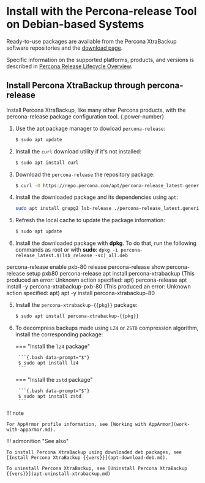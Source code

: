 # Install with the Percona-release Tool on Debian-based Systems

Ready-to-use packages are available from the Percona XtraBackup software
repositories and the [download page].

Specific information on the supported platforms, products, and versions is
described in [Percona Release Lifecycle Overview].

## Install Percona XtraBackup through percona-release

Install Percona XtraBackup, like many other Percona products, with the percona-release package configuration tool.
{.power-number}

1. Use the apt package manager to dowload `percona-release`:

    ```{.bash data-prompt="$"}
    $ sudo apt update
    ```

2. Install the `curl` download utility if it's not installed:

    ```{.bash data-prompt="$"}
    $ sudo apt install curl
    ```
  

3. Download the `percona-release` the repository package:

    ```{.bash data-prompt="$"}
    $ curl -O https://repo.percona.com/apt/percona-release_latest.generic_all.deb
    ```

    
4. Install the downloaded package and its dependencies using `apt`:

    ```{.bash data-prompt="$"}
    sudo apt install gnupg2 lsb-release ./percona-release_latest.generic_all.deb
    ```
5. Refresh the local cache to update the package information:

    ```{.bash data-prompt="$"}
    $ sudo apt update
    ```
2. Install the downloaded package with **dpkg**. To do that, run the following commands as root or with **sudo**: `dpkg -i percona-release_latest.$(lsb_release -sc)_all.deb`
   

percona-release enable pxb-80 release
percona-release show
percona-release setup pxb80
percona-release apt install percona-xtrabackup (This produced an error: Unknown action specified: apt)
percona-release apt install -y percona-xtrabackup-pxb-80 (This produced an error: Unknown action specified: apt)
apt -y install percona-xtrabackup-80

5. Install the `percona-xtrabackup-{{pkg}}` package:

    ```{.bash data-prompt="$"}
    $ sudo apt install percona-xtrabackup-{{pkg}}
    ```

6. To decompress backups made using `LZ4` or `ZSTD` compression algorithm, install the corresponding package:

    === "Install the `lz4` package"

        ```{.bash data-prompt="$"}
        $ sudo apt install lz4
        ```

    === "Install the `zstd` package"

        ```{.bash data-prompt="$"}
        $ sudo apt install zstd
        ```

!!! note
 
    For AppArmor profile information, see [Working with AppArmor](work-with-apparmor.md).


!!! admonition "See also"

    To install Percona XtraBackup using downloaded deb packages, see [Install Percona XtraBackup {{vers}}](apt-download-deb.md).

    To uninstall Percona XtraBackup, see [Uninstall Percona XtraBackup {{vers}}](apt-uninstall-xtrabackup.md)

[download page]: https://www.percona.com/downloads
[Percona Release Lifecycle Overview]: https://www.percona.com/services/policies/percona-software-platform-lifecycle#mysql